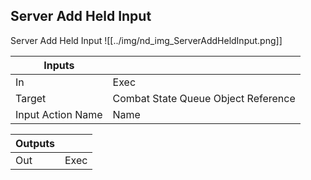 ## Server Add Held Input
Server Add Held Input
![[../img/nd_img_ServerAddHeldInput.png]]

|Inputs||
|--|--|
| In | Exec |
| Target | Combat State Queue Object Reference |
| Input Action Name | Name |

|Outputs||
|--|--|
| Out | Exec |
